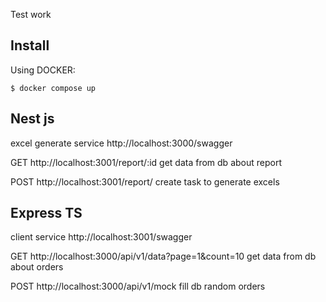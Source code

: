 Test work

## Install

Using DOCKER:
```
$ docker compose up
```

## Nest js
excel generate service
http://localhost:3000/swagger

GET http://localhost:3001/report/:id
get data from db about report

POST http://localhost:3001/report/
create task to generate excels



## Express TS
client service
http://localhost:3001/swagger

GET http://localhost:3000/api/v1/data?page=1&count=10
get data from db about orders

POST http://localhost:3000/api/v1/mock
fill db random orders